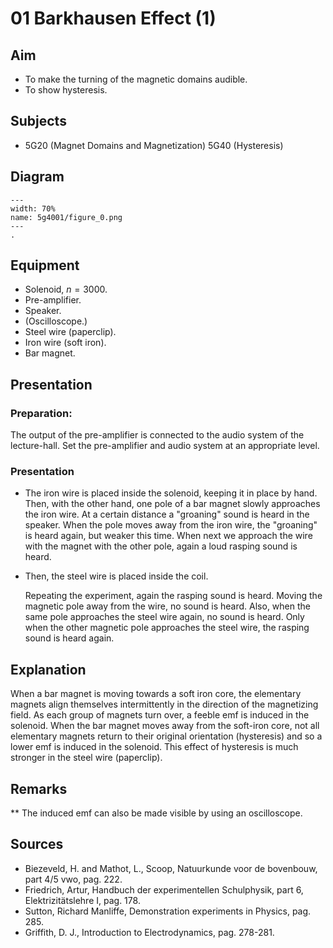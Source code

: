 # 01 Barkhausen Effect (1) 
  
## Aim   
 
 *  To make the turning of the magnetic domains audible. 
 *  To show hysteresis.
   
  
## Subjects   
* 5G20 (Magnet Domains and Magnetization) 5G40 (Hysteresis)   

## Diagram
   
```{figure} figures/figure_0.png  
---  
width: 70%  
name: 5g4001/figure_0.png  
---  
. 
```

## Equipment
- Solenoid, $n=3000$.
- Pre-amplifier.
- Speaker.
- (Oscilloscope.)
- Steel wire (paperclip).
- Iron wire (soft iron).
- Bar magnet. 
 
## Presentation   
### Preparation:  
The output of the pre-amplifier is connected to the audio system of the lecture-hall. Set the pre-amplifier and audio system at an appropriate level.   
  
### Presentation   
- The iron wire is placed inside the solenoid, keeping it in place by hand. Then, with the other hand, one pole of a bar magnet slowly approaches the iron wire. At a certain distance a "groaning" sound is heard in the speaker. When the pole moves away from the iron wire, the "groaning" is heard again, but weaker this time. When next we approach the wire with the magnet with the other pole, again a loud rasping sound is heard.

- Then, the steel wire is placed inside the coil.

    Repeating the experiment, again the rasping sound is heard. Moving the magnetic pole away from the wire, no sound is heard. Also, when the same pole approaches the steel wire again, no sound is heard. Only when the other magnetic pole approaches the steel wire, the rasping sound is heard again. 
  
## Explanation   
 When a bar magnet is moving towards a soft iron core, the elementary magnets align themselves intermittently in the direction of the magnetizing field. As each group of magnets turn over, a feeble emf is induced in the solenoid. When the bar magnet moves away from the soft-iron core, not all elementary magnets return to their original orientation (hysteresis) and so a lower emf is induced in the solenoid. This effect of hysteresis is much stronger in the steel wire (paperclip).    
  
## Remarks
**  The induced emf can also be made visible by using an oscilloscope.   
  
## Sources
 *  Biezeveld, H. and Mathot, L., Scoop, Natuurkunde voor de bovenbouw, part 4/5 vwo, pag. 222. 
 *  Friedrich, Artur, Handbuch der experimentellen Schulphysik, part 6, Elektrizitätslehre I, pag. 178. 
 *  Sutton, Richard Manliffe, Demonstration experiments in Physics, pag. 285. 
 *  Griffith, D. J., Introduction to Electrodynamics, pag. 278-281.
  